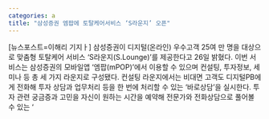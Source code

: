 ```yaml
---
categories: a
title: "삼성증권 엠팝에 토탈케어서비스 ‘S라운지’ 오픈"
---
```

[뉴스포스트=이해리 기지ㅏ] 삼성증권이 디지털(온라인) 우수고객 25여 만 명을 대상으로 맞춤형 토탈케어 서비스 ‘S라운지(S.Lounge)’를 제공한다고 26일 밝혔다. 이번 서비스는 삼성증권의 모바일앱 ‘엠팝(mPOP)’에서 이용할 수 있으며 컨설팅, 투자정보, 세미나 등 총 세 가지 라운지로 구성됐다. 컨설팅 라운지에서는 비대면 고객도 디지털PB에게 전화해 투자 상담과 업무처리 등을 한 번에 처리할 수 있는 ‘바로상담’을 실시한다. 투자 관련 궁금증과 고민을 자신이 원하는 시간을 예약해 전문가와 전화상담으로 풀어볼 수 있는 ‘